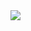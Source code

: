 <img src="https://github-readme-steam-card.vercel.app/status/?steamid=76561198085145110&animated_avatar=true&sanitize=true"/>
